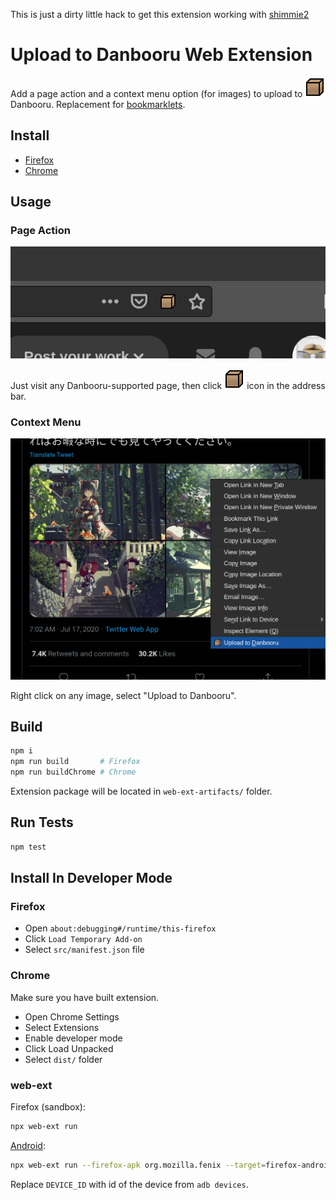 This is just a dirty little hack to get this extension working with [shimmie2](https://github.com/shish/shimmie2)

# Upload to Danbooru Web Extension

Add a page action and a context menu option (for images) to upload to ![cardboard box](/danbooru.svg) Danbooru. Replacement for [bookmarklets](https://danbooru.donmai.us/static/bookmarklet).

## Install

* [Firefox](https://addons.mozilla.org/en-US/firefox/addon/upload-to-danbooru/)
* [Chrome](https://chrome.google.com/webstore/detail/upload-to-danbooru/faoifiojjmdkjpgkjpikkjdfocdjjpla)

## Usage

### Page Action

![Page action demo](/screenshots/page-action.png)

Just visit any Danbooru-supported page, then click ![cardboard box](/danbooru.svg) icon in the address bar.

### Context Menu

![Context menu demo](/screenshots/context-menu.png)

Right click on any image, select "Upload to Danbooru".

## Build

```sh
npm i
npm run build       # Firefox
npm run buildChrome # Chrome
```

Extension package will be located in `web-ext-artifacts/` folder.

## Run Tests

```sh
npm test
```

## Install In Developer Mode

### Firefox

* Open `about:debugging#/runtime/this-firefox`
* Click `Load Temporary Add-on`
* Select `src/manifest.json` file

### Chrome

Make sure you have built extension.

* Open Chrome Settings
* Select Extensions
* Enable developer mode
* Click Load Unpacked
* Select `dist/` folder

### web-ext

Firefox (sandbox):

```sh
npx web-ext run
```

[Android](https://extensionworkshop.com/documentation/develop/getting-started-with-web-ext/#testing-in-firefox-for-android):

```sh
npx web-ext run --firefox-apk org.mozilla.fenix --target=firefox-android --android-device=DEVICE_ID
```

Replace `DEVICE_ID` with id of the device from `adb devices`.
